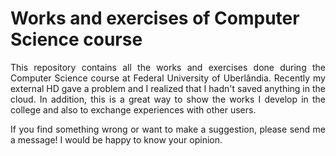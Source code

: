# Works and exercises of Computer Science course

<p align = "justify">
This repository contains all the works and exercises done during the Computer Science course at Federal University of Uberlândia. Recently my external HD gave a problem and I realized that I hadn't saved anything in the cloud. In addition, this is a great way to show the works I develop in the college and also to exchange experiences with other users.
</p>

<p align = "justify">
If you find something wrong or want to make a suggestion, please send me a message! I would be happy to know your opinion.
</p>
